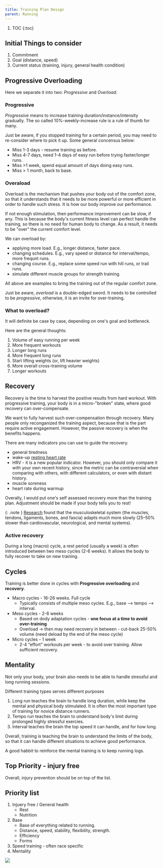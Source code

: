 ```yaml
---
title: Training Plan Design
parent: Running
---
```


1. TOC
{:toc}

## Initial Things to consider

1. Commitment
1. Goal (distance, speed)
1. Current status (training, injury, general health condition)

## Progressive Overloading

Here we separate it into two: *Progressive* and *Overload*.

### Progressive

*Progressive* means to increase training duration/instance/intensity gradually. The so called 10%-weekly-increase rule is a rule of thumb for many.

Just be aware, if you stopped training for a certain period, you may need to re-consider where to pick it up. Some general concensus below:

* Miss 1-3 days - resume training as before.
* Miss 4-7 days, need 1-4 days of easy run before trying faster/longer runs.
* Miss >1 week, spend equal amount of days doing easy runs.
* Miss > 1 month, back to base.

### Overaload

Overload is the mechanism that pushes your body out of the comfort zone, so that it understands that it needs to be more powerful or more efficient in order to handle such stress. It is how our body improve our performance.

If not enough stimulation, then performance improvement can be slow, if any. This is because the body's current fitness level can perfect handle the training, so there is no need for human body to change. As a result, it needs to be "over" the current comfort level.

We can overload by:

* applying more load. E.g., longer distance, faster pace.
* changing schedules. E.g., vary speed or distance for interval/tempo, more frequnt runs.
* changing course. E.g., replace some speed run with hill runs, or trail runs.
* simulate different muscle groups for strength training.

All above are examples to bring the training out of the regular comfort zone.

Just be aware, *overload* is a double-edged sword. It needs to be controlled to be *progressive*, otherwise, it is an invite for over-training.

### What to overload?

It will definite be case by case, depending on one's goal and bottleneck. 

Here are the general thoughts:

1. Volume of easy running per week
1. More frequent workouts
1. Longer long runs
1. More frequent long runs
1. Start lifting weights (or, lift heavier weights)
1. More overall cross-training volume
1. Longer workouts


## Recovery

Recovery is the time to harvest the positive results from hard workout. With progressive training, your body is in a micro-"broken" state, where good recovery can over-compensate.

We want to fully harvest such over-compensation through recovery. Many people only reconganized the training aspect, because that is the part require active engagement. However, the passive recovery is when the benefits happens.

There are many indicators you can use to guide the recovery.

* general tiredness
* wake-up [resting heart rate](../heart_rate/#resting-heart-rate)
* HRV - it is a new popular indicator. However, you should only compare it with your own recent history, since the metric can be contraversial when comparing with others, with different calculators, or even with distant history.
* muscle soreness
* heart rate during warmup

Overally, I would put one's self assessed recovery more than the training plan. Adjustment should be made if your body tells you to rest!

{: .note }
[Research](https://www.mcmillanrunning.com/the-most-important-training-lesson/) found that the musculoskeletal system (the muscles, tendons, ligaments, bones, and fascia) adapts much more slowly (25–50% slower than cardiovascular, neurological, and mental systems).

### Active recovery

During a long (macro) cycle, a rest period (usually a week) is often introduced between two meso cycles (2-6 weeks). It allows the body to fully recover to take on new training.

## Cycles

Training is better done in cycles with **Progressive overloading** and **recovery**.

* Macro cycles - 16-26 weeks. Full cycle
  * Typically consists of multiple meso cycles. E.g., base --> tempo --> interval.
* Meso cycles - 2-6 weeks
  * Based on dody adaptation cycles - **one focus at a time to avoid over-training**
  * Overload → then may need recovery in between - cut-back 25-50% volume (need deload by the end of the meso cycle)
* Micro cycles - 1 week
  * 2-4 “effort” workouts per week - to avoid over training. Allow sufficient recovery.

## Mentality

Not only your body, your brain also needs to be able to handle stressful and long running sessions.

Different training types serves different purposes

1. Long run teaches the brain to handle long duration, while keep the mental and physical body stimulated. It is often the most important type of training for novice distance runners.
1. Tempo run teaches the brain to understand body's limit during prolonged highly stressful exercies.
1. Interval teaches the brain the top speed it can handle, and for how long.

Overall, training is teaching the brain to understand the limits of the body, so that it can handle different situations to achieve good performance.

A good habbit to reinforce the mental training is to keep running logs.

## Top Priority - injury free

Overall, injury prevention should be on top of the list.

## Priority list

1. Injuery free / General health
    * Rest
    * Nutrition
1. Base
    * Base of everything related to running.
    * Distance, speed, stability, flexibility, strength.
    * Efficiency
    * Forms
1. Speed training - often race specific
1. Mentality

<img src="https://docs.google.com/drawings/d/e/2PACX-1vQu7oJ4mgo_vTfl25uydfEplGj54e5PIvKvClfXcm3vFmIC1yrUTmnyLQeeALX02_fUU7WgQe1YgO96/pub?w=960&amp;h=720">
